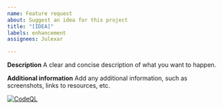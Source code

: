 ```yaml
---
name: Feature request
about: Suggest an idea for this project
title: "[IDEA]"
labels: enhancement
assignees: Julexar

---
```


**Description**
A clear and concise description of what you want to happen.

**Additional information**
Add any additional information, such as screenshots, links to resources, etc.

[![CodeQL](https://github.com/Julexar/RPG-Master-Rework/actions/workflows/github-code-scanning/codeql/badge.svg)](https://github.com/Julexar/RPG-Master-Rework/actions/workflows/github-code-scanning/codeql)
